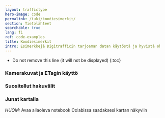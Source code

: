 ```yaml
---
layout: traffictype
hero-image: code
permalink: /tuki/koodiesimerkit/
section: Tietolähteet
searchable: true
lang: fi
ref: code-examples
title: Koodiesimerkit
intro: Esimerkkejä Digitrafficin tarjoaman datan käytöstä ja hyvistä ohjelmointikäytännöistä
---
```


* Do not remove this line (it will not be displayed)
{:toc}

### Kamerakuvat ja ETagin käyttö
<div class="code-example">
    <script src="https://gist.github.com/solita-ijunnone/c1b18cdadb1ac07a777f65f358c33d11.js"></script>
</div>

### Suositellut hakuvälit
<div class="code-example">
    <script src="https://gist.github.com/solita-ijunnone/f29beb7e781cf4157dfc77fc8b9d2682.js"></script>
</div>

### Junat kartalla
<div class="code-example">
    <p><i>HUOM:</i> Avaa allaoleva notebook Colabissa saadaksesi kartan näkyviin</p>
    <script src="https://gist.github.com/solita-ijunnone/3b44ebdc7e244304dc8c8db99553941a.js"></script>
</div>